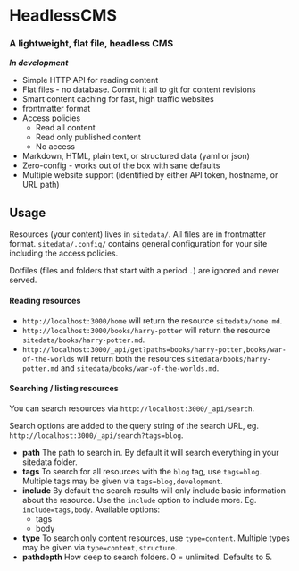 # HeadlessCMS
### A lightweight, flat file, headless CMS

***In development***

- Simple HTTP API for reading content
- Flat files - no database. Commit it all to git for content revisions
- Smart content caching for fast, high traffic websites
- frontmatter format
- Access policies
  - Read all content
  - Read only published content
  - No access
- Markdown, HTML, plain text, or structured data (yaml or json)
- Zero-config - works out of the box with sane defaults
- Multiple website support (identified by either API token, hostname, or URL path)

## Usage

Resources (your content) lives in `sitedata/`. All files are in frontmatter format. `sitedata/.config/` contains general configuration for your site including the access policies.

Dotfiles (files and folders that start with a period `.`) are ignored and never served.

#### Reading resources

- `http://localhost:3000/home` will return the resource `sitedata/home.md`. 
- `http://localhost:3000/books/harry-potter` will return the resource `sitedata/books/harry-potter.md`.
- `http://localhost:3000/_api/get?paths=books/harry-potter,books/war-of-the-worlds` will return both the resources `sitedata/books/harry-potter.md` and `sitedata/books/war-of-the-worlds.md`.

#### Searching / listing resources
You can search resources via `http://localhost:3000/_api/search`.

Search options are added to the query string of the search URL, eg. `http://localhost:3000/_api/search?tags=blog`.

- **path**
  The path to search in. By default it will search everything in your sitedata folder.
- **tags**
  To search for all resources with the `blog` tag, use `tags=blog`. Multiple tags may be given via `tags=blog,development`.
- **include**
  By default the search results will only include basic information about the resource. Use the `include` option to include more. Eg. `include=tags,body`. Available options:
  - tags
  - body
- **type**
  To search only content resources, use `type=content`. Multiple types may be given via `type=content,structure`.
- **pathdepth**
  How deep to search folders. 0 = unlimited. Defaults to 5.
